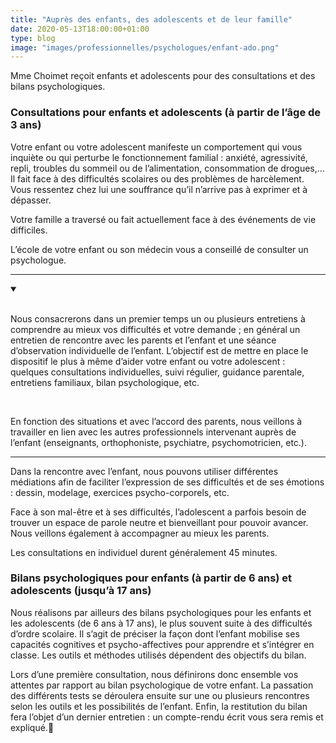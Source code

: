 ```yaml
---
title: "Auprès des enfants, des adolescents et de leur famille"
date: 2020-05-13T18:00:00+01:00
type: blog
image: "images/professionnelles/psychologues/enfant-ado.png"
---
```


Mme Choimet reçoit enfants et adolescents pour des consultations et des bilans psychologiques.

<!--more-->
### Consultations pour enfants et adolescents (à partir de l’âge de 3 ans)

Votre enfant ou votre adolescent manifeste un comportement qui vous inquiète ou qui perturbe le fonctionnement familial : anxiété, agressivité, repli, troubles du sommeil ou de l’alimentation, consommation de drogues,… Il fait face à des difficultés scolaires ou des problèmes de harcèlement. Vous ressentez chez lui une souffrance qu’il n’arrive pas à exprimer et à dépasser.

Votre famille a traversé ou fait actuellement face à des événements de vie difficiles.

L’école de votre enfant ou son médecin vous a conseillé de consulter un psychologue.

---------------------

<details class="admonition question" open>
    <summary class="admonition-title"></summary>
    <br>
    <p>
        Nous consacrerons dans un premier temps un ou plusieurs entretiens à comprendre au mieux vos difficultés et votre demande ; en général un entretien de rencontre avec les parents et l’enfant et une séance d’observation individuelle de l’enfant. L’objectif est de mettre en place le dispositif le plus à même d’aider votre enfant ou votre adolescent : quelques consultations individuelles, suivi régulier, guidance parentale, entretiens familiaux, bilan psychologique, etc.
    </p>
    <br>
    <p>
        En fonction des situations et avec l’accord des parents, nous veillons à travailler en lien avec les autres professionnels intervenant auprès de l’enfant (enseignants, orthophoniste, psychiatre, psychomotricien, etc.).
    </p>
</details>

---------------------


Dans la rencontre avec l’enfant, nous pouvons utiliser différentes médiations afin de faciliter l’expression de ses difficultés et de ses émotions : dessin, modelage, exercices psycho-corporels, etc.

Face à son mal-être et à ses difficultés, l’adolescent a parfois besoin de trouver un espace de parole neutre et bienveillant pour pouvoir avancer. Nous veillons également à accompagner au mieux les parents.

Les consultations en individuel durent généralement 45 minutes.

### Bilans psychologiques pour enfants (à partir de 6 ans) et adolescents (jusqu’à 17 ans)

Nous réalisons par ailleurs des bilans psychologiques pour les enfants et les adolescents (de 6 ans à 17 ans), le plus souvent suite à des difficultés d’ordre scolaire. Il s’agit de préciser la façon dont l’enfant mobilise ses capacités cognitives et psycho-affectives pour apprendre et s’intégrer en classe. Les outils et méthodes utilisés dépendent des objectifs du bilan.

Lors d’une première consultation, nous définirons donc ensemble vos attentes par rapport au bilan psychologique de votre enfant.  La passation des différents tests se déroulera ensuite sur une ou plusieurs rencontres selon les outils et les possibilités de l’enfant. Enfin, la restitution du bilan fera l’objet d’un dernier entretien : un compte-rendu écrit vous sera remis et expliqué.
